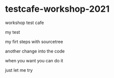 # testcafe-workshop-2021
workshop test cafe

my test

my firt steps with sourcetree

another change into the code 

when you want you can do it

just let me try